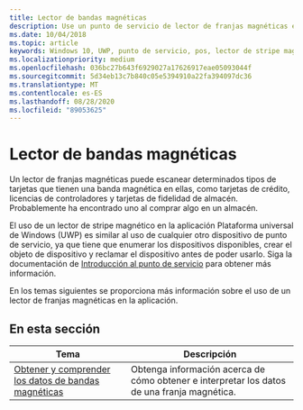```yaml
---
title: Lector de bandas magnéticas
description: Use un punto de servicio de lector de franjas magnéticas en la aplicación de UWP para digitalizar tarjetas que tengan bandas magnéticas en ellas.
ms.date: 10/04/2018
ms.topic: article
keywords: Windows 10, UWP, punto de servicio, pos, lector de stripe magnética
ms.localizationpriority: medium
ms.openlocfilehash: 036bc27b643f6929027a17626917eae05093044f
ms.sourcegitcommit: 5d34eb13c7b840c05e5394910a22fa394097dc36
ms.translationtype: MT
ms.contentlocale: es-ES
ms.lasthandoff: 08/28/2020
ms.locfileid: "89053625"
---
```

# <a name="magnetic-stripe-reader"></a>Lector de bandas magnéticas

Un lector de franjas magnéticas puede escanear determinados tipos de tarjetas que tienen una banda magnética en ellas, como tarjetas de crédito, licencias de controladores y tarjetas de fidelidad de almacén. Probablemente ha encontrado uno al comprar algo en un almacén.

El uso de un lector de stripe magnético en la aplicación Plataforma universal de Windows (UWP) es similar al uso de cualquier otro dispositivo de punto de servicio, ya que tiene que enumerar los dispositivos disponibles, crear el objeto de dispositivo y reclamar el dispositivo antes de poder usarlo. Siga la documentación de [Introducción al punto de servicio](pos-basics.md) para obtener más información.

En los temas siguientes se proporciona más información sobre el uso de un lector de franjas magnéticas en la aplicación.

## <a name="in-this-section"></a>En esta sección

| Tema | Descripción |
|-------|-------------|
| [Obtener y comprender los datos de bandas magnéticas](../devices-sensors/pos-magnetic-stripe-reader-data.md) | Obtenga información acerca de cómo obtener e interpretar los datos de una franja magnética. |